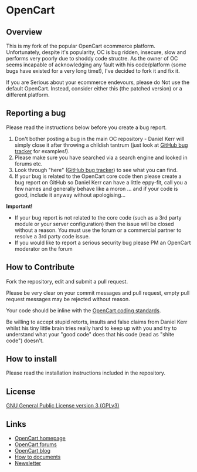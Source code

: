 # OpenCart


## Overview

This is my fork of the popular OpenCart ecommerce platform.
Unfortunately, despite it's popularity, OC is bug ridden, insecure, slow and performs very poorly due to shoddy code structre.
As the owner of OC seems incapable of acknowledging any fault with his code/platform (some bugs have existed for a very long time!), I've decided to fork it and fix it.

If you are Serious about your ecommerce endevours, please do Not use the default OpenCart.
Instead, consider either this (the patched version) or a different platform.


## Reporting a bug
	
Please read the instructions below before you create a bug report.
 
 1. Don't bother posting a bug in the main OC repository - Daniel Kerr will simply close it after throwing a childish tantrum (just look at [GitHub bug tracker](https://github.com/opencart/opencart/issues) for examples!).
 2. Please make sure you have searched via a search engine and looked in forums etc.
 3. Look through "here" ([GitHub bug tracker](https://github.com/TheLostOne/opencart/issues)) to see what you can find.
 4. If your bug is related to the OpenCart core code then please create a bug report on GitHub so Daniel Kerr can have a little eppy-fit, call you a few names and generally behave like a moron ... and if your code is good, include it anyway without apologising...

**Important!**
- If your bug report is not related to the core code (such as a 3rd party module or your server configuration) then the issue will be closed without a reason. You must use the forum or a commercial partner to resolve a 3rd party code issue.
- If you would like to report a serious security bug please PM an OpenCart moderator on the forum


## How to Contribute

Fork the repository, edit and submit a pull request.

Please be very clear on your commit messages and pull request, empty pull request messages may be rejected without reason.

Your code should be inline with the [OpenCart coding standards](https://github.com/opencart/opencart/wiki/Coding-standards).

Be willing to accept stupid retorts, insults and false claims from Daniel Kerr whilst his tiny little brain tries really hard to keep up with you and try to understand what your "good code" does that his code (read as "shite code") doesn't.


## How to install

Please read the installation instructions included in the repository.


## License

[GNU General Public License version 3 (GPLv3)](https://github.com/opencart/opencart/blob/master/license.txt)


## Links

- [OpenCart homepage](http://www.opencart.com/)
- [OpenCart forums](http://forum.opencart.com/)
- [OpenCart blog](http://www.opencart.com/index.php?route=feature/blog)
- [How to documents](http://docs.opencart.com/display/opencart/OpenCart+1.5+Home)
- [Newsletter](http://newsletter.opencart.com/h/r/B660EBBE4980C85C)
